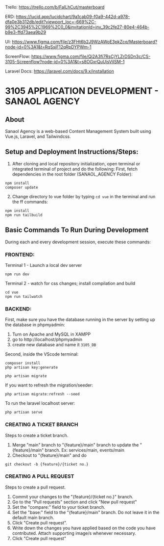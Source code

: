 Trello: https://trello.com/b/FaILhCut/masterboard

ERD: https://lucid.app/lucidchart/9a1cab09-f0a9-442d-a978-dfa0e3b312db/edit?viewport_loc=-669%2C-99%2C3945%2C1969%2C0_0&invitationId=inv_39c2fe27-80e4-464b-b9e3-ffd73aea9b29

UI: https://www.figma.com/file/z3FHt6b2J9WzAWoE3pkZcq/Masterboard?node-id=0%3A1&t=RqSsjF12qRpDYPWm-1

ScreenFlow: https://www.figma.com/file/Qj2A3fi7RsCjYLZrDSDn3c/CS-3105-Screenflow?node-id=0%3A1&t=s8OGxrQuUisViISM-1

Laravel Docs: https://laravel.com/docs/9.x/installation

# 3105 APPLICATION DEVELOPMENT - SANAOL AGENCY 

## About

Sanaol Agency is a web-based Content Management System built using Vue.js, Laravel, and Tailwindcss.

## Setup and Deployment Instructions/Steps:

1. After cloning and local repository initialization, open terminal or integrated terminal of project and do the following:
First, fetch dependencies in the root folder (SANAOL_AGENCY Folder):

```
npm install
composer update
```

2. Change directory to vue folder by typing `cd vue` in the terminal and run the ff commands: 

```
npm install
npm run tailbuild
```

## Basic Commands To Run During Development 

During each and every development session, execute these commands:

### FRONTEND:


Terminal 1 - Launch a local dev server

```
npm run dev
```

Terminal 2 - watch for css changes; install compilation and build

```
cd vue
npm run tailwatch
```

### BACKEND:

First, make sure you have the database running in the server by setting up the database in phpmyadmin:

1. Turn on Apache and MySQL in XAMPP
2. go to http://localhost/phpmyadmin
3. create new database and name it `3105_DB`

Second, inside the VScode terminal:

```
composer install
php artisan key:generate
```

```
php artisan migrate
```

If you want to refresh the migration/seeder:

```
php artisan migrate:refresh --seed
```

To run the laravel localhost server:

```
php artisan serve
```

### CREATING A TICKET BRANCH

Steps to create a ticket branch.
1. Merge "main" branch to "{feature}/main" branch to update the "{feature}/main" branch. 
    Ex: services/main, events/main
2. Checkout to "{feature}/main" and do
```
git checkout -b {feature}/{ticket no.}
```

### CREATING A PULL REQUEST

Steps to create a pull request.
1. Commit your changes to the "{feature}/{ticket no.}" branch.
2. Go to the "Pull requests" section and click "New pull request"
3. Set the "compare:" field to your ticket branch.
4. Set the "base:" field to the "{feature}/main" branch. Do not leave it in the default main branch.
5. Click "Create pull request". 
6. Write down the changes you have applied based on the code you have contributed. Attach supporting image/s whenever necessary.
7. Click "Create pull request"
